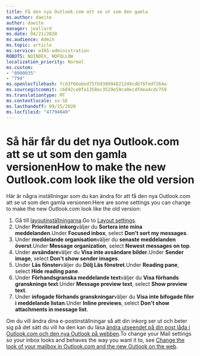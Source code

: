 ```yaml
---
title: Få den nya Outlook.com att se ut som den gamla
ms.author: daeite
author: daeite
manager: joallard
ms.date: 04/21/2020
ms.audience: Admin
ms.topic: article
ms.service: o365-administration
ROBOTS: NOINDEX, NOFOLLOW
localization_priority: Normal
ms.custom:
- "8000035"
- "794"
ms.openlocfilehash: fcd3f66abed75fb938994821249cdb78fedf264a
ms.sourcegitcommit: c6692ce0fa1358ec3529e59ca0ecdfdea4cdc759
ms.translationtype: MT
ms.contentlocale: sv-SE
ms.lasthandoff: 09/15/2020
ms.locfileid: "47794640"
---
```

# <a name="how-to-make-the-new-outlookcom-look-like-the-old-version"></a><span data-ttu-id="40f80-102">Så här får du det nya Outlook.com att se ut som den gamla versionen</span><span class="sxs-lookup"><span data-stu-id="40f80-102">How to make the new Outlook.com look like the old version</span></span>

<span data-ttu-id="40f80-103">Här är några inställningar som du kan ändra för att få den nya Outlook.com att se ut som den gamla versionen:</span><span class="sxs-lookup"><span data-stu-id="40f80-103">Here are some settings you can change to make the new Outlook.com look like the old version:</span></span>

1. <span data-ttu-id="40f80-104">Gå till [layoutinställningarna](https://outlook.live.com/mail/options/mail/layout).</span><span class="sxs-lookup"><span data-stu-id="40f80-104">Go to [Layout settings](https://outlook.live.com/mail/options/mail/layout).</span></span>
1. <span data-ttu-id="40f80-105">Under **Prioriterad inkorg**väljer du **Sortera inte mina meddelanden**.</span><span class="sxs-lookup"><span data-stu-id="40f80-105">Under **Focused inbox**, select **Don't sort my messages**.</span></span>
1. <span data-ttu-id="40f80-106">Under **meddelande organisation**väljer du **senaste meddelanden överst**.</span><span class="sxs-lookup"><span data-stu-id="40f80-106">Under **Message organization**, select **Newest messages on top**.</span></span>
1. <span data-ttu-id="40f80-107">Under **avsändare**väljer du **Visa inte avsändare bilder**.</span><span class="sxs-lookup"><span data-stu-id="40f80-107">Under **Sender image**, select **Don't show sender images**.</span></span>
1. <span data-ttu-id="40f80-108">Under **Läs fönster**väljer du **Dölj Läs fönstret**.</span><span class="sxs-lookup"><span data-stu-id="40f80-108">Under **Reading pane**, select **Hide reading pane**.</span></span>
1. <span data-ttu-id="40f80-109">Under **Förhandsgranska meddelande text**väljer du **Visa förhands gransknings text**.</span><span class="sxs-lookup"><span data-stu-id="40f80-109">Under **Message preview text**, select **Show preview text**.</span></span>
1. <span data-ttu-id="40f80-110">Under **infogade förhands granskningar**väljer du **Visa inte bifogade filer i meddelande listan**.</span><span class="sxs-lookup"><span data-stu-id="40f80-110">Under **Inline previews**, select **Don't show attachments in message list**.</span></span>

<span data-ttu-id="40f80-111">Om du vill ändra dina e-postinställningar så att din inkorg ser ut och beter sig på det sätt du vill ha den kan du läsa [ändra utseendet på din post låda i Outlook.com och den nya Outlook på webben](https://support.office.com/article/b41c2ecb-f23c-42b3-b7f8-659646d5e58c?wt.mc_id=Office_Outlook_com_Alchemy).</span><span class="sxs-lookup"><span data-stu-id="40f80-111">To change your Mail settings so your inbox looks and behaves the way you want it to, see [Change the look of your mailbox in Outlook.com and the new Outlook on the web](https://support.office.com/article/b41c2ecb-f23c-42b3-b7f8-659646d5e58c?wt.mc_id=Office_Outlook_com_Alchemy).</span></span>